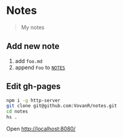 # Notes
> My notes

## Add new note
1. add `foo.md`
2. append `Foo` to [`NOTES`](index.jsx#L5)

## Edit gh-pages
```bash
npm i -g http-server
git clone git@github.com:VovanR/notes.git
cd notes
hs .
```
Open [http://localhost:8080/](http://localhost:8080/)
